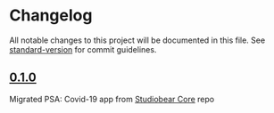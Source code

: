 # Changelog

All notable changes to this project will be documented in this file. See [standard-version](https://github.com/conventional-changelog/standard-version) for commit guidelines.

## [0.1.0](2020-03-31)
Migrated PSA: Covid-19 app from [Studiobear Core](https://github.com/Studiobear/core) repo
